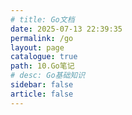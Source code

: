 ```yaml
---
# title: Go文档
date: 2025-07-13 22:39:35
permalink: /go
layout: page
catalogue: true
path: 10.Go笔记
# desc: Go基础知识
sidebar: false
article: false
---
```

